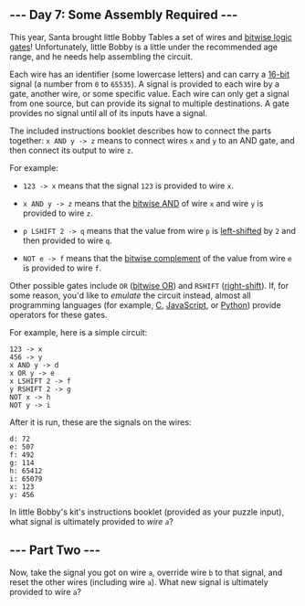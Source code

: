 ## --- Day 7: Some Assembly Required --- ##

This year, Santa brought little Bobby Tables a set of wires and [bitwise
logic gates](https://en.wikipedia.org/wiki/Bitwise_operation)!
Unfortunately, little Bobby is a little under the recommended age
range, and he needs help assembling the circuit.

Each wire has an identifier (some lowercase letters) and can carry a [16-bit](https://en.wikipedia.org/wiki/16-bit)
signal (a number from `0` to `65535`). A signal is provided to each
wire by a gate, another wire, or some specific value. Each wire can
only get a signal from one source, but can provide its signal to
multiple destinations. A gate provides no signal until all of its
inputs have a signal.

The included instructions booklet describes how to connect the parts
together: `x AND y -> z` means to connect wires `x` and `y` to an AND
gate, and then connect its output to wire `z`.

For example:

  * `123 -> x` means that the signal `123` is provided to wire `x`.

  * `x AND y -> z` means that the [bitwise AND](https://en.wikipedia.org/wiki/Bitwise_operation#AND)
    of wire `x` and wire `y` is provided to wire `z`.

  * `p LSHIFT 2 -> q` means that the value from wire `p` is [left-shifted](https://en.wikipedia.org/wiki/Logical_shift)
    by `2` and then provided to wire `q`.

  * `NOT e -> f` means that the [bitwise complement](https://en.wikipedia.org/wiki/Bitwise_operation#NOT)
    of the value from wire `e` is provided to wire `f`.

Other possible gates include `OR` ([bitwise OR](https://en.wikipedia.org/wiki/Bitwise_operation#OR))
and `RSHIFT` ([right-shift](https://en.wikipedia.org/wiki/Logical_shift)).
If, for some reason, you'd like to *emulate* the circuit instead,
almost all programming languages (for example, [C](https://en.wikipedia.org/wiki/Bitwise_operations_in_C),
[JavaScript](https://developer.mozilla.org/en-US/docs/Web/JavaScript/Reference/Operators/Bitwise_Operators),
or [Python](https://wiki.python.org/moin/BitwiseOperators)) provide
operators for these gates.

For example, here is a simple circuit:

    123 -> x
    456 -> y
    x AND y -> d
    x OR y -> e
    x LSHIFT 2 -> f
    y RSHIFT 2 -> g
    NOT x -> h
    NOT y -> i

After it is run, these are the signals on the wires:

    d: 72
    e: 507
    f: 492
    g: 114
    h: 65412
    i: 65079
    x: 123
    y: 456

In little Bobby's kit's instructions booklet (provided as your puzzle
input), what signal is ultimately provided to *wire `a`*?

## --- Part Two --- ##

Now, take the signal you got on wire `a`, override wire `b` to that
signal, and reset the other wires (including wire `a`). What new signal
is ultimately provided to wire `a`?
